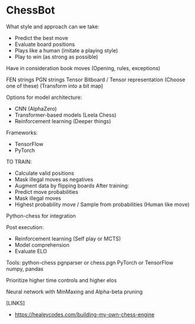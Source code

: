 # ChessBot


What style and approach can we take:
- Predict the best move
- Evaluate board positions
- Plays like a human (imitate a playing style)
- Play to win (as strong as possible)



Have in consideration book moves (Opening, rules, exceptions)

FEN strings
PGN strings
Tensor
Bitboard / Tensor representation
(Choose one of these)
(Transform into a bit map)


Options for model architecture:
- CNN (AlphaZero)
- Transformer-based models (Leela Chess)
- Reinforcement learning (Deeper things)

Frameworks:
- TensorFlow
- PyTorch

TO TRAIN:
- Calculate valid positions
- Mask illegal moves as negatives
- Augment data by flipping boards
After training:
- Predict move probabilities
- Mask illegal moves
- Highest probability move / Sample from probabilities (Human like move)


Python-chess for integration


Post execution:
- Reinforcement learning (Self play or MCTS)
- Model comprehension
- Evaluate ELO


Tools:
python-chess
pgnparser or chess.pgn
PyTorch or TensorFlow
numpy, pandas


Prioritize higher time controls and higher elos





Neural network with MinMaxing and Alpha-beta pruning

[LINKS]

- https://healeycodes.com/building-my-own-chess-engine

